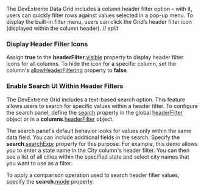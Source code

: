 The DevExtreme Data Grid includes a column header filter option – with it, users can quickly filter rows against values selected in a pop-up menu. To display the built-in filter menu, users can click the Grid’s header filter icon (displayed within the column header).
// _split_

### Display Header Filter Icons

Assign **true** to the **headerFilter**.[visible](/Documentation/ApiReference/UI_Components/dxDataGrid/Configuration/headerFilter/#visible) property to display header filter icons for all columns. To hide the icon for a specific column, set the column's [allowHeaderFiltering](/Documentation/ApiReference/UI_Components/dxDataGrid/Configuration/columns/#allowHeaderFiltering) property to **false**.

### Enable Search UI Within Header Filters

The DevExtreme Grid includes a text-based search option. This feature allows users to search for specific values within a header filter. To configure the search panel, define the [search](/Documentation/ApiReference/UI_Components/dxDataGrid/Configuration/headerFilter/search/) property in the global [headerFilter](/Documentation/ApiReference/UI_Components/dxDataGrid/Configuration/headerFilter/) object or in a **columns**.[headerFilter](/Documentation/ApiReference/UI_Components/dxDataGrid/Configuration/columns/headerFilter/) object.

The search panel's default behavior looks for values only within the same data field. You can include additional fields in the search. Specify the **search**.[searchExpr](/Documentation/ApiReference/UI_Components/dxDataGrid/Configuration/columns/headerFilter/search/#searchExpr) property for this purpose. For example, this demo allows you to enter a state name in the City column's header filter. You can then see a list of all cities within the specified state and select city names that you want to use as a filter.

To apply a comparison operation used to search header filter values, specify the **search**.[mode](/Documentation/ApiReference/UI_Components/dxDataGrid/Configuration/columns/headerFilter/search/#mode) property.

